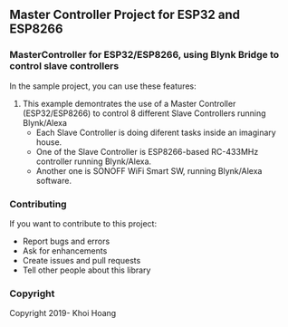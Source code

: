 ## Master Controller Project for ESP32 and ESP8266

### MasterController for ESP32/ESP8266, using Blynk Bridge to control slave controllers

In the sample project, you can use these features:

1. This example demontrates the use of a Master Controller (ESP32/ESP8266) to control 8 different Slave Controllers running Blynk/Alexa
   - Each Slave Controller is doing diferent tasks inside an imaginary house.
   - One of the Slave Controller is ESP8266-based RC-433MHz controller running Blynk/Alexa. 
   - Another one is SONOFF WiFi Smart SW, running Blynk/Alexa software.

### Contributing
If you want to contribute to this project:
- Report bugs and errors
- Ask for enhancements
- Create issues and pull requests
- Tell other people about this library

### Copyright
Copyright 2019- Khoi Hoang
